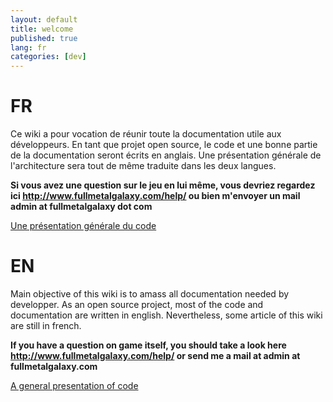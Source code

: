 ```yaml
---
layout: default
title: welcome
published: true
lang: fr
categories: [dev]
---
```


# FR
Ce wiki a pour vocation de réunir toute la documentation utile aux développeurs. En tant que projet open source, le code et une bonne partie de la documentation seront écrits en anglais. Une présentation générale de l'architecture sera tout de même traduite dans les deux langues.

**Si vous avez une question sur le jeu en lui même, vous devriez regardez ici http://www.fullmetalgalaxy.com/help/ ou bien m'envoyer un mail admin at fullmetalgalaxy dot com**

[Une présentation générale du code](Overview_fr.md)

# EN
Main objective of this wiki is to amass all documentation needed by developper. As an open source project, most of the code and documentation are written in english. Nevertheless, some article of this wiki are still in french.

**If you have a question on game itself, you should take a look here http://www.fullmetalgalaxy.com/help/  or send me a mail at admin at fullmetalgalaxy.com**

[A general presentation of code](Overview.md)
